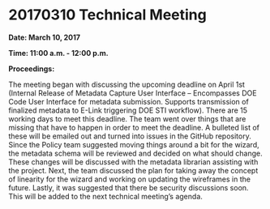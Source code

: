 # 20170310 Technical Meeting

**Date: March 10, 2017**

**Time: 11:00 a.m. - 12:00 p.m.**

**Proceedings:**

The meeting began with discussing the upcoming deadline on April 1st (Internal Release of Metadata Capture User Interface – Encompasses DOE Code User Interface for metadata submission. Supports transmission of finalized metadata to E-Link triggering DOE STI workflow). There are 15 working days to meet this deadline. The team went over things that are missing that have to happen in order to meet the deadline. A bulleted list of these will be emailed out and turned into issues in the GitHub repository. Since the Policy team suggested moving things around a bit for the wizard, the metadata schema will be reviewed and decided on what should change. These changes will be discussed with the metadata librarian assisting with the project. Next, the team discussed the plan for taking away the concept of linearity for the wizard and working on updating the wireframes in the future. Lastly, it was suggested that there be security discussions soon. This will be added to the next technical meeting’s agenda. 
